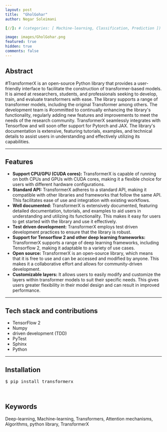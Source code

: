 ```yaml
---
layout: post
title:  "GholGohar"
author: Negar Soleimani

[//]: # (categories: [ Machine-learning, Classification, Prediction ])

image: images/GholGohar.png
featured: true
hidden: true
comments: false
---
```



[//]: # (Glad to introduce my personal blog. Possibly, I will share what I read daily about deep learning, robotics, neuroscience, mathematics etc.)


## Abstract
#TransformerX is an open-source Python library that provides a user-friendly interface to facilitate the construction 
of transformer-based models. It is aimed at researchers, students, and professionals seeking to develop, train, and 
evaluate transformers with ease. The library supports a range of transformer models, including the original 
Transformer among others. The development team is 
#committed to continually enhancing the library's functionality, regularly adding new features and improvements to 
meet the needs of the research community. TransformerX seamlessly integrates with Tensorflow and will soon offer 
support for Pytorch and JAX. The library's documentation is extensive, featuring tutorials, examples, and technical 
details to assist users in understanding and effectively utilizing its capabilities.

---------------

## Features

<ul>
  <li><strong>Support CPU/GPU (CUDA cores):</strong> TransformerX is capable of running on both CPUs and GPUs with CUDA cores, making it a flexible choice for users with different hardware configurations.</li>
  <li><strong>Standard API:</strong> TransformerX adheres to a standard API, making it compatible with other libraries and frameworks that follow the same API. This facilitates ease of use and integration with existing workflows.</li>
  <li><strong>Well documented:</strong> TransformerX is extensively documented, featuring detailed documentation, tutorials, and examples to aid users in understanding and utilizing its functionality. This makes it easy for users to get started with the library and use it effectively.</li>
  <li><strong>Test driven development:</strong> TransformerX employs test driven development practices to ensure that the library is robust.</li>
  <li><strong>Support for Tensorflow 2 and other deep learning frameworks:</strong> TransformerX supports a range of deep learning frameworks, including Tensorflow 2, making it adaptable to a variety of use cases.</li>
  <li><strong>Open source:</strong> TransformerX is an open-source library, which means that it is free to use and can be accessed and modified by anyone. This makes it a collaborative effort and allows for community-driven development.</li>
  <li><strong>Customizable layers:</strong> It allows users to easily modify and customize the layers within transformer models to suit their specific needs. This gives users greater flexibility in their model design and can result in improved performance.</li>
</ul>

---------------


## Tech stack and contributions

<ul>
    <li>TensorFlow 2</li>
    <li>Numpy</li>
    <li>driven development (TDD)</li>
    <li>PyTest</li>
    <li>Sphinx</li>
    <li>Python</li>

</ul>

----------------

## Installation
<pre>$ pip install transformerx</pre>

<br> 

## Keywords
Deep-learning, Machine-learning, Transformers, Attention mechanisms, Algorithms, python library, TransformerX

[//]: # (I am holding a B.Eng. in computer eng. since 2018 and trying to learn new stuff in the mentioned areas whenever I have free time.)
[//]: # (During the past few years I've been working on different projects both in the industry and opensource.<br>)

[//]: # (<div>)

[//]: # (Some libraries and applications I've been involved in are as follows:)

[//]: # (<h4>Machine learning libraries</h4>)

[//]: # (<ul>)

[//]: # (<li><b>Emgraph</b>: A Python toolkit for knowledge graph embedding.)

[//]: # (<p>It helps the researchers to develop, evaluate, and benchmark their works easily. Currently, there are already a number of models implemented and more will be introduced shortly.)

[//]: # (At this time we're trying to optimize the underlying layers as well as simplifying the APIs even more.</p>)

[//]: # (</li>)

[//]: # (<li><b>Bigraph</b>: Bipartite-network link prediction in Python.</li>)

[//]: # (</ul>)

[//]: # ()
[//]: # (<h4>Applications</h4>)

[//]: # (<ul>)

[//]: # (<li><b>TASE: Telegram Audio Search Engine</b>: A lightning fast audio full-text search engine on top of Telegram</li>)

[//]: # (</ul>)

[//]: # (</div>)

[//]: # (<span class="spoiler">This post will be modified later.</span>)
